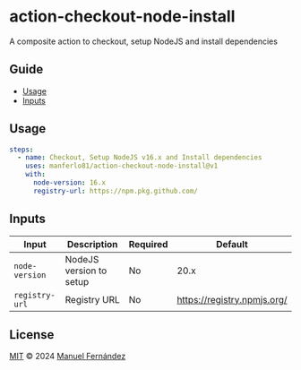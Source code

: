 # action-checkout-node-install

A composite action to checkout, setup NodeJS and install dependencies

## Guide

* [Usage](#usage)
* [Inputs](#inputs)

## Usage

```yaml
steps:
  - name: Checkout, Setup NodeJS v16.x and Install dependencies
    uses: manferlo81/action-checkout-node-install@v1
    with:
      node-version: 16.x
      registry-url: https://npm.pkg.github.com/
```

## Inputs

| Input | Description | Required | Default |
| ----- | ----------- | -------- | ------- |
| `node-version` | NodeJS version to setup | No | 20.x |
| `registry-url` | Registry URL | No | <https://registry.npmjs.org/> |

## License

[MIT](./LICENSE) &copy; 2024 [Manuel Fernández](https://github.com/manferlo81)
